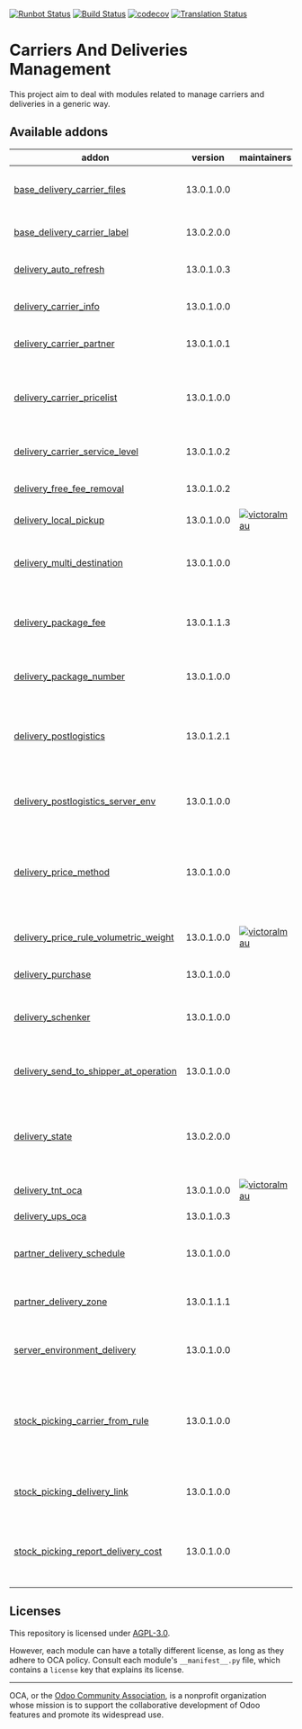[![Runbot Status](https://runbot.odoo-community.org/runbot/badge/flat/99/13.0.svg)](https://runbot.odoo-community.org/runbot/repo/github-com-oca-delivery-carrier-99)
[![Build Status](https://travis-ci.com/OCA/delivery-carrier.svg?branch=13.0)](https://travis-ci.com/OCA/delivery-carrier)
[![codecov](https://codecov.io/gh/OCA/delivery-carrier/branch/13.0/graph/badge.svg)](https://codecov.io/gh/OCA/delivery-carrier)
[![Translation Status](https://translation.odoo-community.org/widgets/delivery-carrier-13-0/-/svg-badge.svg)](https://translation.odoo-community.org/engage/delivery-carrier-13-0/?utm_source=widget)

<!-- /!\ do not modify above this line -->

# Carriers And Deliveries Management

This project aim to deal with modules related to manage carriers and deliveries in a generic way.

<!-- /!\ do not modify below this line -->

<!-- prettier-ignore-start -->

[//]: # (addons)

Available addons
----------------
addon | version | maintainers | summary
--- | --- | --- | ---
[base_delivery_carrier_files](base_delivery_carrier_files/) | 13.0.1.0.0 |  | Base module for creation of delivery carrier files
[base_delivery_carrier_label](base_delivery_carrier_label/) | 13.0.2.0.0 |  | Base module for carrier labels
[delivery_auto_refresh](delivery_auto_refresh/) | 13.0.1.0.3 |  | Auto-refresh delivery price in sales orders
[delivery_carrier_info](delivery_carrier_info/) | 13.0.1.0.0 |  | Add code and description on carrier
[delivery_carrier_partner](delivery_carrier_partner/) | 13.0.1.0.1 |  | Add a partner in the delivery carrier
[delivery_carrier_pricelist](delivery_carrier_pricelist/) | 13.0.1.0.0 |  | Compute method method fees based on the product's pricelist.
[delivery_carrier_service_level](delivery_carrier_service_level/) | 13.0.1.0.2 |  | Add service levels to carrier
[delivery_free_fee_removal](delivery_free_fee_removal/) | 13.0.1.0.2 |  | Hide free fee lines on sales orders
[delivery_local_pickup](delivery_local_pickup/) | 13.0.1.0.0 | [![victoralmau](https://github.com/victoralmau.png?size=30px)](https://github.com/victoralmau) | Delivery Local pickup
[delivery_multi_destination](delivery_multi_destination/) | 13.0.1.0.0 |  | Multiple destinations for the same delivery method
[delivery_package_fee](delivery_package_fee/) | 13.0.1.1.3 |  | Add fees on delivered packages on shipping methods
[delivery_package_number](delivery_package_number/) | 13.0.1.0.0 |  | Set or compute number of packages for a picking
[delivery_postlogistics](delivery_postlogistics/) | 13.0.1.2.1 |  | Print PostLogistics shipping labels using the Barcode web service
[delivery_postlogistics_server_env](delivery_postlogistics_server_env/) | 13.0.1.0.0 |  | Server Environment layer for Delivery Postlogistics
[delivery_price_method](delivery_price_method/) | 13.0.1.0.0 |  | Provides fields to be able to contemplate the tracking statesand also adds a global fields
[delivery_price_rule_volumetric_weight](delivery_price_rule_volumetric_weight/) | 13.0.1.0.0 | [![victoralmau](https://github.com/victoralmau.png?size=30px)](https://github.com/victoralmau) | Delivery Price Rule Volumetric weight
[delivery_purchase](delivery_purchase/) | 13.0.1.0.0 |  | Delivery costs in purchases
[delivery_schenker](delivery_schenker/) | 13.0.1.0.0 |  | Delivery Carrier implementation for DB Schenker API
[delivery_send_to_shipper_at_operation](delivery_send_to_shipper_at_operation/) | 13.0.1.0.0 |  | Send delivery notice to the shipper from any operation.
[delivery_state](delivery_state/) | 13.0.2.0.0 |  | Provides fields to be able to contemplate the tracking statesand also adds a global fields
[delivery_tnt_oca](delivery_tnt_oca/) | 13.0.1.0.0 | [![victoralmau](https://github.com/victoralmau.png?size=30px)](https://github.com/victoralmau) | Integrate TNT webservice
[delivery_ups_oca](delivery_ups_oca/) | 13.0.1.0.3 |  | Integrate UPS webservice
[partner_delivery_schedule](partner_delivery_schedule/) | 13.0.1.0.0 |  | Set on partners a schedule for delivery goods
[partner_delivery_zone](partner_delivery_zone/) | 13.0.1.1.1 |  | Set on partners a zone for delivery goods
[server_environment_delivery](server_environment_delivery/) | 13.0.1.0.0 |  | Configure prod environment for delivery carriers
[stock_picking_carrier_from_rule](stock_picking_carrier_from_rule/) | 13.0.1.0.0 |  | Set the carrier on picking if the stock rule used has a partner address set with a delivery method.
[stock_picking_delivery_link](stock_picking_delivery_link/) | 13.0.1.0.0 |  | Adds link to the delivery on all intermediate operations.
[stock_picking_report_delivery_cost](stock_picking_report_delivery_cost/) | 13.0.1.0.0 |  | Show delivery cost in delivery slip and picking operations reports

[//]: # (end addons)

<!-- prettier-ignore-end -->

## Licenses

This repository is licensed under [AGPL-3.0](LICENSE).

However, each module can have a totally different license, as long as they adhere to OCA
policy. Consult each module's `__manifest__.py` file, which contains a `license` key
that explains its license.

----

OCA, or the [Odoo Community Association](http://odoo-community.org/), is a nonprofit
organization whose mission is to support the collaborative development of Odoo features
and promote its widespread use.
